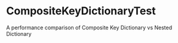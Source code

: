 # CompositeKeyDictionaryTest
A performance comparison of Composite Key Dictionary vs Nested Dictionary
